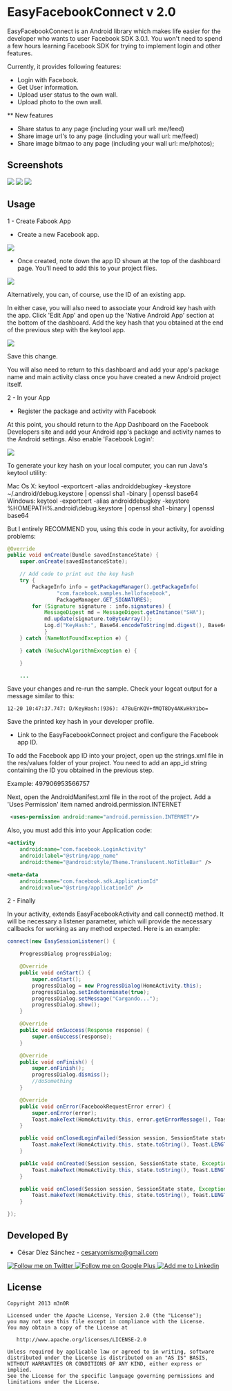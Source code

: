 EasyFacebookConnect v 2.0
=========================

EasyFacebookConnect is an Android library which makes life easier for the developer who wants to user Facebook SDK 3.0.1. You won't need to spend a few hours learning Facebook SDK for trying to implement login and other features.

Currently, it provides following features:

* Login with Facebook.
* Get User information.
* Upload user status to the own wall.
* Upload photo to the own wall.

** New features
* Share status to any page (including your wall url: me/feed)
* Share image url's to any page (including your wall url: me/feed)
* Share image bitmao to any page (including your wall url: me/photos);


Screenshots
-----------

<a>
  <img src="http://imageshack.us/a/img402/9067/20130507145531.png">
</a>
<a>
  <img src="http://imageshack.us/a/img594/7545/20130507143824.png">
</a>
<a>
  <img src="http://imageshack.us/a/img802/9900/20130507130151.png">
</a>


Usage
-----

1 - Create Fabook App

* Create a new Facebook app.

<a>
  <img src="https://fbcdn-dragon-a.akamaihd.net/cfs-ak-prn1/84994/87/280413158724945-/fbandgs14.png" />
</a>

* Once created, note down the app ID shown at the top of the dashboard page. You'll need to add this to your project files.

<a>
  <img src="https://fbcdn-dragon-a.akamaihd.net/cfs-ak-prn1/85001/10/470612839627677-/fbandgs15.png" />
</a>

Alternatively, you can, of course, use the ID of an existing app.

In either case, you will also need to associate your Android key hash with the app. Click 'Edit App' and open up the 'Native Android App' section at the bottom of the dashboard. Add the key hash that you obtained at the end of the previous step with the keytool app.

<a>
  <img src="https://fbcdn-dragon-a.akamaihd.net/cfs-ak-ash3/676658/827/440884335967686-/Screen%20Shot%202012-10-17%20at%2010.45.03%20PM.png" />
</a>

Save this change.

You will also need to return to this dashboard and add your app's package name and main activity class once you have created a new Android project itself.

2 - In your App

* Register the package and activity with Facebook

At this point, you should return to the App Dashboard on the Facebook Developers site and add your Android app's package and activity names to the Android settings. Also enable 'Facebook Login':

<a>
  <img src="https://fbcdn-dragon-a.akamaihd.net/cfs-ak-ash3/676675/902/343496332413357-/conf.png" />
</a>

To generate your key hash on your local computer, you can run Java's keytool utility:

Mac Os X: keytool -exportcert -alias androiddebugkey -keystore ~/.android/debug.keystore | openssl sha1 -binary | openssl base64
Windows: keytool -exportcert -alias androiddebugkey -keystore %HOMEPATH%\.android\debug.keystore | openssl sha1 -binary | openssl base64

But I entirely RECOMMEND you, using this code in your activity, for avoiding problems:

```java
@Override
public void onCreate(Bundle savedInstanceState) {
    super.onCreate(savedInstanceState);

    // Add code to print out the key hash
    try {
        PackageInfo info = getPackageManager().getPackageInfo(
                "com.facebook.samples.hellofacebook", 
                PackageManager.GET_SIGNATURES);
        for (Signature signature : info.signatures) {
            MessageDigest md = MessageDigest.getInstance("SHA");
            md.update(signature.toByteArray());
            Log.d("KeyHash:", Base64.encodeToString(md.digest(), Base64.DEFAULT));
            }
    } catch (NameNotFoundException e) {

    } catch (NoSuchAlgorithmException e) {

    }

    ...
```
Save your changes and re-run the sample. Check your logcat output for a message similar to this:

```
12-20 10:47:37.747: D/KeyHash:(936): 478uEnKQV+fMQT8Dy4AKvHkYibo=
```
Save the printed key hash in your developer profile.

* Link to the EasyFacebookConnect project and configure the Facebook app ID.

To add the Facebook app ID into your project, open up the strings.xml file in the res/values folder of your project. You need to add an app_id string containing the ID you obtained in the previous step.

Example: <string name="app_id">497906953566757</string>

Next, open the AndroidManifest.xml file in the root of the project. Add a 'Uses Permission' item named android.permission.INTERNET

```xml
 <uses-permission android:name="android.permission.INTERNET"/>
```
Also, you must add this into your Application code:

```xml
<activity
    android:name="com.facebook.LoginActivity"
    android:label="@string/app_name"
    android:theme="@android:style/Theme.Translucent.NoTitleBar" />

<meta-data
    android:name="com.facebook.sdk.ApplicationId"
    android:value="@string/applicationId" />
```

2 - Finally

In your activity, extends EasyFacebookActivity and call connect() method. It will be necessary a listener parameter, which will provide the necessary callbacks for working as any method expected. Here is an example:


```java
connect(new EasySessionListener() {

    ProgressDialog progressDialog;

    @Override
    public void onStart() {
        super.onStart();
        progressDialog = new ProgressDialog(HomeActivity.this);
        progressDialog.setIndeterminate(true);
        progressDialog.setMessage("Cargando...");
        progressDialog.show();
    }

    @Override
    public void onSuccess(Response response) {
        super.onSuccess(response);
    }

    @Override
    public void onFinish() {
        super.onFinish();
        progressDialog.dismiss();
        //doSomething
    }

    @Override
    public void onError(FacebookRequestError error) {
        super.onError(error);
        Toast.makeText(HomeActivity.this, error.getErrorMessage(), Toast.LENGTH_LONG).show();
    }

    public void onClosedLoginFailed(Session session, SessionState state, Exception exception) {
        Toast.makeText(HomeActivity.this, state.toString(), Toast.LENGTH_LONG).show();
    }

    public void onCreated(Session session, SessionState state, Exception exception) {
        Toast.makeText(HomeActivity.this, state.toString(), Toast.LENGTH_LONG).show();
    }

    public void onClosed(Session session, SessionState state, Exception exception) {
        Toast.makeText(HomeActivity.this, state.toString(), Toast.LENGTH_LONG).show();
    }

});
```

Developed By
------------

* César Díez Sánchez - <cesaryomismo@gmail.com>

<a href="https://twitter.com/menorking">
  <img alt="Follow me on Twitter" src="http://imageshack.us/a/img812/3923/smallth.png" />
</a>
<a href="https://plus.google.com/115273462230054581675">
  <img alt="Follow me on Google Plus" src="http://imageshack.us/a/img203/4712/smallg.png" />
</a>
<a href="http://www.linkedin.com/in/cesardiezsanchez">
  <img alt="Add me to Linkedin" src="http://imageshack.us/a/img41/7877/smallld.png" />
</a>


License
-------

```
Copyright 2013 m3n0R

Licensed under the Apache License, Version 2.0 (the "License");
you may not use this file except in compliance with the License.
You may obtain a copy of the License at

   http://www.apache.org/licenses/LICENSE-2.0

Unless required by applicable law or agreed to in writing, software
distributed under the License is distributed on an "AS IS" BASIS,
WITHOUT WARRANTIES OR CONDITIONS OF ANY KIND, either express or implied.
See the License for the specific language governing permissions and
limitations under the License.
```

[1]: https://github.com/m3n0R/EasyFacebookConnect/tree/master/EasyFacebookConnect-Samples





